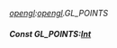 _[opengl](../../modules/opengl/opengl-module.md):[opengl](../../modules/opengl/opengl-module.md).GL\_POINTS_
##### Const GL\_POINTS:[Int](../../modules/wonkey/wonkey-types-int.md)
